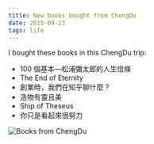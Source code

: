 ```yaml
---
title: New books bought from ChengDu
date: 2015-09-23
tags: life
---
```


I bought these books in this ChengDu trip:

- 100 個基本—松浦彌太郎的人生信條
- The End of Eternity
- 創業時，我們在知乎聊什麼？
- 造物有靈且美
- Ship of Theseus
- 你只是看起來很努力

![Books from ChengDu](/images/logs/books-from-chengdu.jpg)